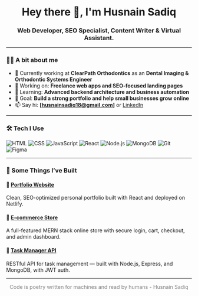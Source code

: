 <h1 align="center">Hey there 👋, I'm Husnain Sadiq</h1>
<h3 align="center">Web Developer, SEO Specialist, Content Writer & Virtual Assistant.</h3>

---

### 🧑‍💻 A bit about me

- 💼 Currently working at **ClearPath Orthodontics** as an **Dental Imaging & Orthodontic Systems Engineer**
- 🔭 Working on: **Freelance web apps and SEO-focused landing pages**
- 🌱 Learning: **Advanced backend architecture and business automation**
- 🎯 Goal: **Build a strong portfolio and help small businesses grow online**
- 📫 Say hi: **[husnainsadiq18@gmail.com]** or [LinkedIn](https://linkedin.com/in/husnainsadiq)

---

### 🛠️ Tech I Use

![HTML](https://img.shields.io/badge/-HTML-E34F26?style=flat&logo=html5&logoColor=white)
![CSS](https://img.shields.io/badge/-CSS-1572B6?style=flat&logo=css3&logoColor=white)
![JavaScript](https://img.shields.io/badge/-JavaScript-F7DF1E?style=flat&logo=javascript&logoColor=black)
![React](https://img.shields.io/badge/-React-61DAFB?style=flat&logo=react&logoColor=black)
![Node.js](https://img.shields.io/badge/-Node.js-339933?style=flat&logo=nodedotjs&logoColor=white)
![MongoDB](https://img.shields.io/badge/-MongoDB-4EA94B?style=flat&logo=mongodb&logoColor=white)
![Git](https://img.shields.io/badge/-Git-F05032?style=flat&logo=git&logoColor=white)
![Figma](https://img.shields.io/badge/-Figma-F24E1E?style=flat&logo=figma&logoColor=white)

---

### 🚀 Some Things I’ve Built

#### 🧩 [Portfolio Website](https://github.com/yourusername/portfolio-site)  
Clean, SEO-optimized personal portfolio built with React and deployed on Netlify.

#### 🛒 [E-commerce Store](https://github.com/yourusername/ecommerce-app)  
A full-featured MERN stack online store with secure login, cart, checkout, and admin dashboard.

#### 📝 [Task Manager API](https://github.com/yourusername/task-api)  
RESTful API for task management — built with Node.js, Express, and MongoDB, with JWT auth.

---

<p align="center" style="color:gray;">
Code is poetry written for machines and read by humans - Husnain Sadiq
</p>
